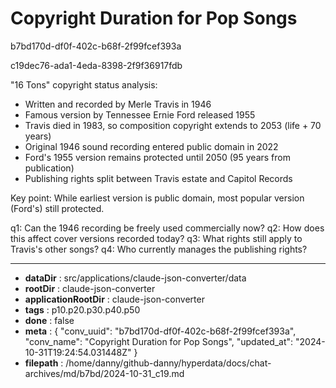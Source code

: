 # Copyright Duration for Pop Songs

b7bd170d-df0f-402c-b68f-2f99fcef393a

c19dec76-ada1-4eda-8398-2f9f36917fdb

 "16 Tons" copyright status analysis:

- Written and recorded by Merle Travis in 1946
- Famous version by Tennessee Ernie Ford released 1955
- Travis died in 1983, so composition copyright extends to 2053 (life + 70 years)
- Original 1946 sound recording entered public domain in 2022
- Ford's 1955 version remains protected until 2050 (95 years from publication)
- Publishing rights split between Travis estate and Capitol Records

Key point: While earliest version is public domain, most popular version (Ford's) still protected.

q1: Can the 1946 recording be freely used commercially now?
q2: How does this affect cover versions recorded today?
q3: What rights still apply to Travis's other songs?
q4: Who currently manages the publishing rights?

---

* **dataDir** : src/applications/claude-json-converter/data
* **rootDir** : claude-json-converter
* **applicationRootDir** : claude-json-converter
* **tags** : p10.p20.p30.p40.p50
* **done** : false
* **meta** : {
  "conv_uuid": "b7bd170d-df0f-402c-b68f-2f99fcef393a",
  "conv_name": "Copyright Duration for Pop Songs",
  "updated_at": "2024-10-31T19:24:54.031448Z"
}
* **filepath** : /home/danny/github-danny/hyperdata/docs/chat-archives/md/b7bd/2024-10-31_c19.md